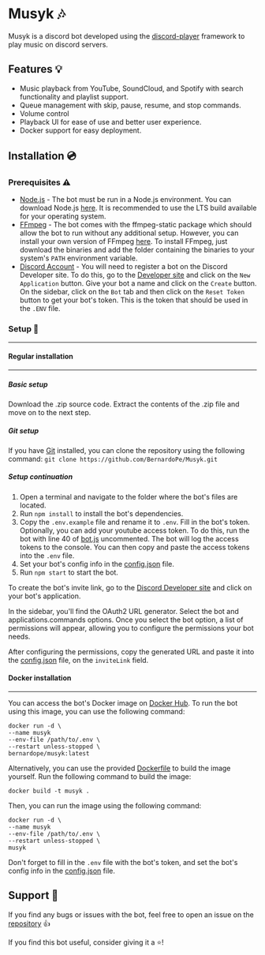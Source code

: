 # Musyk :notes:


Musyk is a discord bot developed using the [discord-player](https://github.com/androz2091/discord-player) framework to play music on discord servers.


## Features :bulb:


- Music playback from YouTube, SoundCloud, and Spotify with search functionality and playlist support.
- Queue management with skip, pause, resume, and stop commands.
- Volume control
- Playback UI for ease of use and better user experience.
- Docker support for easy deployment.

## Installation :cd:


### Prerequisites :warning:

- [Node.js](https://nodejs.org/en) - The bot must be run in a Node.js environment. You can download Node.js [here](https://nodejs.org/en/download/). It is recommended to use the LTS
build available for your operating system.
- [FFmpeg](https://ffmpeg.org/) - The bot comes with the ffmpeg-static package which should allow the bot to run without any additional setup. However, you
can install your own version of FFmpeg [here](https://ffmpeg.org/download.html). To install FFmpeg, just download the binaries and
add the folder containing the binaries to your system's `PATH` environment variable.
- [Discord Account](https://discord.com) - You will need to register a bot on the Discord Developer site. To do this, go to the [Developer site](https://discord.com/developers/applications)
and click on the `New Application` button. Give your bot a name and click on the `Create` button. On the sidebar, click on the `Bot` tab and then click on the `Reset Token` button to get your bot's token.
This is the token that should be used in the `.ENV` file.

### Setup :wrench:

---

#### Regular installation

---

##### Basic setup
Download the .zip source code. Extract the contents of the .zip file and move on to the next step.

##### Git setup
If you have [Git](https://git-scm.com/) installed, you can clone the repository using the following command:
```git clone https://github.com/BernardoPe/Musyk.git```

##### Setup continuation
1. Open a terminal and navigate to the folder where the bot's files are located.
2. Run `npm install` to install the bot's dependencies.
3. Copy the `.env.example` file and rename it to `.env`.
Fill in the bot's token. Optionally, you can add your youtube access token. To do this, run the 
bot with line 40 of [bot.js](src/bot.js) uncommented. The bot will log the access tokens to the console. You can then copy and paste the access tokens into the `.env` file. 
4. Set your bot's config info in the [config.json](src/config.json) file. 
5. Run `npm start` to start the bot.

To create the bot's invite link, go to the [Discord Developer site](https://discord.com/developers/applications) and click on your bot's application. 

In the sidebar, you'll find the OAuth2 URL generator. Select the bot and applications.commands options. Once you select the bot option, a list of permissions will appear, allowing you to configure the permissions your bot needs.

After configuring the permissions, copy the generated URL and paste it into the [config.json](src/config.json) file, on the `inviteLink` field.

#### Docker installation

---

You can access the bot's Docker image on [Docker Hub](https://hub.docker.com/r/bernardope/musyk). 
To run the bot using this image, you can use the following command:
```
docker run -d \
--name musyk 
--env-file /path/to/.env \
--restart unless-stopped \
bernardope/musyk:latest
```
Alternatively, you can use the provided [Dockerfile](Dockerfile) to build the image yourself. 
Run the following command to build the image:
```
docker build -t musyk .
```
Then, you can run the image using the following command:
```
docker run -d \
--name musyk
--env-file /path/to/.env \
--restart unless-stopped \
musyk
```

Don't forget to fill in the `.env` file with the bot's token, and set the bot's config info in the [config.json](src/config.json) file.

## Support :rocket:



If you find any bugs or issues with the bot, feel free to open an issue on the [repository](https://github.com/BernardoPe/Musyk/issues/new) :thumbsup:

If you find this bot useful, consider giving it a :star:!

